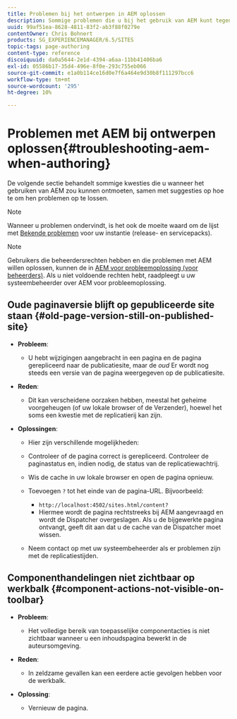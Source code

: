 ```yaml
---
title: Problemen bij het ontwerpen in AEM oplossen
description: Sommige problemen die u bij het gebruik van AEM kunt tegenkomen.
uuid: 99af51ea-8628-4811-83f2-ab3f88f0279e
contentOwner: Chris Bohnert
products: SG_EXPERIENCEMANAGER/6.5/SITES
topic-tags: page-authoring
content-type: reference
discoiquuid: da0a5644-2e1d-4394-a6aa-11bb41406ba6
exl-id: 05586b17-35d4-496e-8f0e-293c755eb066
source-git-commit: e1a0b114ce16d0e7f6a464e9d30b8f111297bcc6
workflow-type: tm+mt
source-wordcount: '295'
ht-degree: 10%

---
```


# Problemen met AEM bij ontwerpen oplossen{#troubleshooting-aem-when-authoring}

De volgende sectie behandelt sommige kwesties die u wanneer het gebruiken van AEM zou kunnen ontmoeten, samen met suggesties op hoe te om hen problemen op te lossen.

>[!NOTE]
>
>Wanneer u problemen ondervindt, is het ook de moeite waard om de lijst met [Bekende problemen](/help/release-notes/release-notes.md) voor uw instantie (release- en servicepacks).

>[!NOTE]
>
>Gebruikers die beheerdersrechten hebben en die problemen met AEM willen oplossen, kunnen de in [AEM voor probleemoplossing (voor beheerders)](/help/sites-administering/troubleshoot.md). Als u niet voldoende rechten hebt, raadpleegt u uw systeembeheerder over AEM voor probleemoplossing.

## Oude paginaversie blijft op gepubliceerde site staan {#old-page-version-still-on-published-site}

* **Probleem**:

   * U hebt wijzigingen aangebracht in een pagina en de pagina gerepliceerd naar de publicatiesite, maar de *oud* Er wordt nog steeds een versie van de pagina weergegeven op de publicatiesite.

* **Reden**:

   * Dit kan verscheidene oorzaken hebben, meestal het geheime voorgeheugen (of uw lokale browser of de Verzender), hoewel het soms een kwestie met de replicatierij kan zijn.

* **Oplossingen**:

   * Hier zijn verschillende mogelijkheden:
   * Controleer of de pagina correct is gerepliceerd. Controleer de paginastatus en, indien nodig, de status van de replicatiewachtrij.
   * Wis de cache in uw lokale browser en open de pagina opnieuw.
   * Toevoegen `?` tot het einde van de pagina-URL. Bijvoorbeeld:

      * `http://localhost:4502/sites.html/content?`
      * Hiermee wordt de pagina rechtstreeks bij AEM aangevraagd en wordt de Dispatcher overgeslagen. Als u de bijgewerkte pagina ontvangt, geeft dit aan dat u de cache van de Dispatcher moet wissen.
   * Neem contact op met uw systeembeheerder als er problemen zijn met de replicatiestijden.


## Componenthandelingen niet zichtbaar op werkbalk {#component-actions-not-visible-on-toolbar}

* **Probleem**:

   * Het volledige bereik van toepasselijke componentacties is niet zichtbaar wanneer u een inhoudspagina bewerkt in de auteursomgeving.

* **Reden**:

   * In zeldzame gevallen kan een eerdere actie gevolgen hebben voor de werkbalk.

* **Oplossing**:

   * Vernieuw de pagina.
